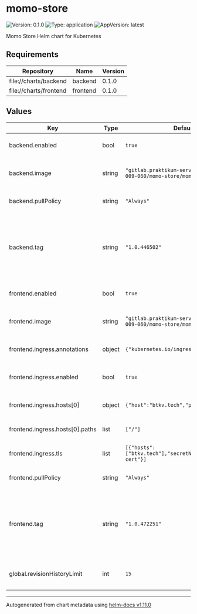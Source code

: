 # momo-store

![Version: 0.1.0](https://img.shields.io/badge/Version-0.1.0-informational?style=flat-square) ![Type: application](https://img.shields.io/badge/Type-application-informational?style=flat-square) ![AppVersion: latest](https://img.shields.io/badge/AppVersion-latest-informational?style=flat-square)

Momo Store Helm chart for Kubernetes

## Requirements

| Repository | Name | Version |
|------------|------|---------|
| file://charts/backend | backend | 0.1.0 |
| file://charts/frontend | frontend | 0.1.0 |

## Values

| Key | Type | Default | Description |
|-----|------|---------|-------------|
| backend.enabled | bool | `true` | If true, Backend will be created |
| backend.image | string | `"gitlab.praktikum-services.ru:5050/std-009-060/momo-store/momo-backend"` | Backend server container image name |
| backend.pullPolicy | string | `"Always"` | Default image pull policy |
| backend.tag | string | `"1.0.446502"` | Backend server container image tag (can be updated by argocd-image-updater) |
| frontend.enabled | bool | `true` | If true, Frontend will be created |
| frontend.image | string | `"gitlab.praktikum-services.ru:5050/std-009-060/momo-store/momo-frontend"` | Frontend server container image name |
| frontend.ingress.annotations | object | `{"kubernetes.io/ingress.class":"nginx"}` | Nginx server Ingress annotations |
| frontend.ingress.enabled | bool | `true` | If true, Nginx server Ingress will be created |
| frontend.ingress.hosts[0] | object | `{"host":"btkv.tech","paths":["/"]}` | Ingress accepted hostnames |
| frontend.ingress.hosts[0].paths | list | `["/"]` | Ingress accepted path |
| frontend.ingress.tls | list | `[{"hosts":["btkv.tech"],"secretName":"momo-main-cert"}]` | Nginx server Ingress TLS configuration |
| frontend.pullPolicy | string | `"Always"` | Default image pull policy |
| frontend.tag | string | `"1.0.472251"` | Frontend server container image tag (can be updated by argocd-image-updater) |
| global.revisionHistoryLimit | int | `15` | Number of old ReplicaSets to retain |

----------------------------------------------
Autogenerated from chart metadata using [helm-docs v1.11.0](https://github.com/norwoodj/helm-docs/releases/v1.11.0)
